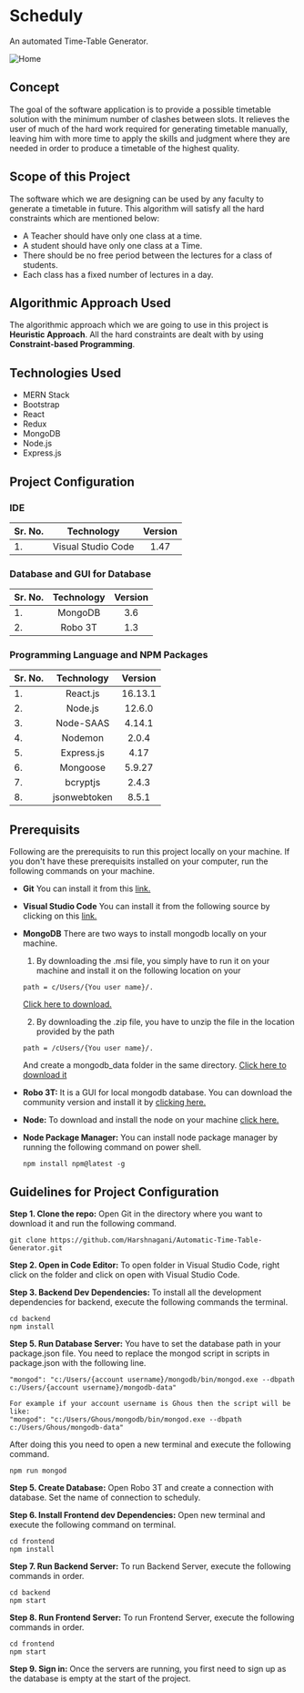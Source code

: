 # Scheduly
  An automated Time-Table Generator.
  
  ![Home](https://user-images.githubusercontent.com/98962947/201377799-b56bb501-a1c9-4a49-8615-76579428a634.JPG)


## Concept
  The goal of the software application is to provide a possible timetable solution with the
  minimum number of clashes between slots. It relieves the user of much of the hard work
  required for generating timetable manually, leaving him with more time to apply the
  skills and judgment where they are needed in order to produce a timetable of the highest
  quality. 
  
## Scope of this Project
  The software which we are designing can be used by any faculty to generate a timetable in 
  future. This algorithm will satisfy all the hard constraints which are mentioned below:
  -   A Teacher should have only one class at a time.
  -   A student should have only one class at a Time.
  -   There should be no free period between the lectures for a class of students.
  -   Each class has a fixed number of lectures in a day.

## Algorithmic Approach Used
  The algorithmic approach which we are going to use in this project is **Heuristic Approach**. 
  All the hard constraints are dealt with by using **Constraint-based Programming**.
  
## Technologies Used
- MERN Stack
- Bootstrap
- React
- Redux
- MongoDB
- Node.js
- Express.js

## Project Configuration

### IDE

| Sr. No. |     Technology     | Version |
| :------ | :----------------: | :-----: |
| 1.      | Visual Studio Code |  1.47   |

### Database and GUI for Database

| Sr. No. | Technology | Version |
| :------ | :--------: | :-----: |
| 1.      |  MongoDB   |   3.6   |
| 2.      |  Robo 3T   |   1.3   |

### Programming Language and NPM Packages

| Sr. No. |  Technology  | Version |
| :------ | :----------: | :-----: |
| 1.      |   React.js   | 16.13.1 |
| 2.      |   Node.js    | 12.6.0  |
| 3.      |  Node-SAAS   | 4.14.1  |
| 4.      |   Nodemon    |  2.0.4  |
| 5.      |  Express.js  |  4.17   |
| 6.      |   Mongoose   | 5.9.27  |
| 7.      |   bcryptjs   |  2.4.3  |
| 8.      | jsonwebtoken |  8.5.1  |

## Prerequisits

Following are the prerequisits to run this project locally on your machine. If you don't have these
prerequisits installed on your computer, run the following commands on your machine.

- **Git**
  You can install it from this [link.](https://git-scm.com/download/win)

- **Visual Studio Code**
  You can install it from the following source by clicking on this [link.](https://code.visualstudio.com/download)

- **MongoDB**
  There are two ways to install mongodb locally on your machine.

  1. By downloading the .msi file, you simply have to run it on your machine and install it
     on the following location on your

  ```
  path = c/Users/{You user name}/.
  ```

  [Click here to download.](https://fastdl.mongodb.org/windows/mongodb-windows-x86_64-4.4.0-signed.msi)

  2. By downloading the .zip file, you have to unzip the file in the location provided by the path

  ```
  path = /cUsers/{You user name}/.
  ```

  And create a mongodb_data folder in the same directory. [Click here to download it](https://fastdl.mongodb.org/windows/mongodb-windows-x86_64-4.4.0.zip)

- **Robo 3T:**
  It is a GUI for local mongodb database. You can download the community version and install it
  by [clicking here.](https://robomongo.org/download)

- **Node:**
  To download and install the node on your machine [click here.](https://nodejs.org/en/download/)

- **Node Package Manager:**
  You can install node package manager by running the following command on power shell.
  ```
  npm install npm@latest -g
  ```

## Guidelines for Project Configuration

**Step 1. Clone the repo:**
Open Git in the directory where you want to download it and run the following command.

```
git clone https://github.com/Harshnagani/Automatic-Time-Table-Generator.git
```

**Step 2. Open in Code Editor:**
To open folder in Visual Studio Code, right click on the folder and click on open with
Visual Studio Code.

**Step 3. Backend Dev Dependencies:**
To install all the development dependencies for backend, execute the following commands
the terminal.

```
cd backend
npm install
```

**Step 5. Run Database Server:**
You have to set the database path in your package.json file. You need to replace the
mongod script in scripts in package.json with the following line.

```
"mongod": "c:/Users/{account username}/mongodb/bin/mongod.exe --dbpath c:/Users/{account username}/mongodb-data"

For example if your account username is Ghous then the script will be like:
"mongod": "c:/Users/Ghous/mongodb/bin/mongod.exe --dbpath c:/Users/Ghous/mongodb-data"
```

After doing this you need to open a new terminal and execute the following command.

```
npm run mongod
```

**Step 5. Create Database:**
Open Robo 3T and create a connection with database. Set the name of connection to scheduly.

**Step 6. Install Frontend dev Dependencies:**
Open new terminal and execute the following command on terminal.

```
cd frontend
npm install
```

**Step 7. Run Backend Server:**
To run Backend Server, execute the following commands in order.

```
cd backend
npm start
```

**Step 8. Run Frontend Server:**
To run Frontend Server, execute the following commands in order.

```
cd frontend
npm start
```

**Step 9. Sign in:**
Once the servers are running, you first need to sign up as the database is empty at the start of the project.




